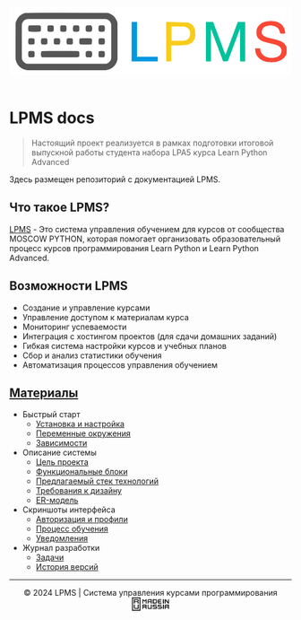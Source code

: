 <center><img src="docs/images/logo-line-alfa.png" width="640px"></img></center>
<br>

# LPMS docs

> Настоящий проект реализуется в рамках подготовки итоговой выпускной работы студента набора LPA5 курса Learn Python Advanced

Здесь размещен репозиторий с документацией LPMS.

## Что такое LPMS?

[LPMS](https://github.com/mmmylnikov/lpms) - Это система управления обучением для курсов от сообщества MOSCOW PYTHON, которая помогает организовать образовательный процесс курсов программирования Learn Python и Learn Python Advanced. 

## Возможности LPMS

- Создание и управление курсами
- Управление доступом к материалам курса
- Мониторинг успеваемости
- Интеграция с хостингом проектов (для сдачи домашних заданий)
- Гибкая система настройки курсов и учебных планов
- Сбор и анализ статистики обучения
- Автоматизация процессов управления обучением


## [Материалы](https://mmmylnikov.github.io/lpms-docs/)
- Быстрый старт
  - [Установка и настройка](https://mmmylnikov.github.io/lpms-docs/start/)
  - [Переменные окружения](https://mmmylnikov.github.io/lpms-docs/start/env/)
  - [Зависимоcти](https://mmmylnikov.github.io/lpms-docs/start/requirements/)
- Описание системы
  - [Цель проекта](https://mmmylnikov.github.io/terms/object/)
  - [Функциональные блоки](https://mmmylnikov.github.io/terms/description/)
  - [Предлагаемый стек технологий](https://mmmylnikov.github.io/terms/stack/)
  - [Требования к дизайну](https://mmmylnikov.github.io/terms/styling/)
  - [ER-модель](https://mmmylnikov.github.io/terms/erd/)
- Скриншоты интерфейса
  - [Авторизация и профили](https://mmmylnikov.github.io/lpms-docs/screenshots/auth/)
  - [Процесс обучения](https://mmmylnikov.github.io/lpms-docs/screenshots/learn/)
  - [Уведомления](https://mmmylnikov.github.io/lpms-docs/screenshots/notify/)
- Журнал разработки
  - [Задачи](https://mmmylnikov.github.io/lpms-docs/devlog/todo/)
  - [История версий](https://mmmylnikov.github.io/lpms-docs/devlog/log/)

<hr>
<center>© 2024 LPMS | Система управления курсами программирования</center>

<center><img src="docs/images/made-in-russia-sign-en-bl.png" height="24px"></center>







